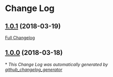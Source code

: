 # Change Log

## [1.0.1](https://github.com/gordonbanderson/blog-ss4-bootstrap-theme/tree/1.0.1) (2018-03-19)
[Full Changelog](https://github.com/gordonbanderson/blog-ss4-bootstrap-theme/compare/1.0.0...1.0.1)

## [1.0.0](https://github.com/gordonbanderson/blog-ss4-bootstrap-theme/tree/1.0.0) (2018-03-18)


\* *This Change Log was automatically generated by [github_changelog_generator](https://github.com/skywinder/Github-Changelog-Generator)*
